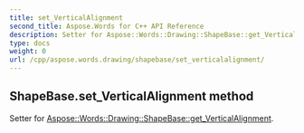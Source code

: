 ```yaml
---
title: set_VerticalAlignment
second_title: Aspose.Words for C++ API Reference
description: Setter for Aspose::Words::Drawing::ShapeBase::get_VerticalAlignment. 
type: docs
weight: 0
url: /cpp/aspose.words.drawing/shapebase/set_verticalalignment/
---
```

## ShapeBase.set_VerticalAlignment method


Setter for [Aspose::Words::Drawing::ShapeBase::get_VerticalAlignment](./get_verticalalignment/).

